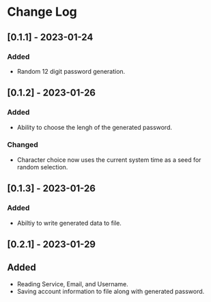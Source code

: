 # Change Log

## [0.1.1] - 2023-01-24

### Added

-   Random 12 digit password generation.

## [0.1.2] - 2023-01-26

### Added

-   Ability to choose the lengh of the generated password.

### Changed

-   Character choice now uses the current system time as a seed for random selection.

## [0.1.3] - 2023-01-26

### Added

-   Abiltiy to write generated data to file.

## [0.2.1] - 2023-01-29

## Added

-   Reading Service, Email, and Username.
-   Saving account information to file along with generated password.